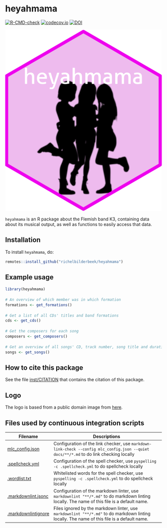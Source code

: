 # heyahmama

<!-- markdownlint-disable MD013 --><!-- Badges cannot be split up over lines, hence will break 80 characters per line -->

[![R-CMD-check](https://github.com/richelbilderbeek/heyahmama/actions/workflows/R-CMD-check.yaml/badge.svg?branch=main)](https://github.com/richelbilderbeek/heyahmama/actions/workflows/R-CMD-check.yaml)
[![codecov.io](https://codecov.io/github/richelbilderbeek/heyahmama/coverage.svg?branch=main)](https://codecov.io/github/richelbilderbeek/heyahmama/branch/main)
[![DOI](https://zenodo.org/badge/908638871.svg)](https://doi.org/10.5281/zenodo.14561968)

<!-- markdownlint-enable MD013 -->

![heyahmama logo](man/figures/logo.png)

`heyahmama` is an R package about the Flemish band K3,
containing data about its musical output,
as well as functions to easily access that data.

## Installation

To install `heyahmama`, do:

```r
remotes::install_github("richelbilderbeek/heyahmama")
```

## Example usage

```r
library(heyahmama)

# An overview of which member was in which formation
formations <- get_formations()

# Get a list of all CDs' titles and band formations
cds <- get_cds()

# Get the composers for each song
composers <- get_composers()

# Get an overview of all songs' CD, track number, song title and duration
songs <- get_songs()
```

## How to cite this package

See the file [inst/CITATION](inst/CITATION)
that contains the citation of this package.

## Logo

The logo is based from a public domain image from
[here](https://svgsilh.com/image/3093393.html).

## Files used by continuous integration scripts

<!-- markdownlint-disable MD013 --><!-- Tables cannot be split up over lines, hence will break 80 characters per line -->

Filename                                  |Descriptions
------------------------------------------|--------------------------------------------------------------------------------------------------------------------------------------
[mlc_config.json](mlc_config.json)        |Configuration of the link checker, use `markdown-link-check --config mlc_config.json --quiet docs/**/*.md` to do link checking locally
[.spellcheck.yml](.spellcheck.yml)        |Configuration of the spell checker, use `pyspelling -c .spellcheck.yml` to do spellcheck locally
[.wordlist.txt](.wordlist.txt)            |Whitelisted words for the spell checker, use `pyspelling -c .spellcheck.yml` to do spellcheck locally
[.markdownlint.jsonc](.markdownlint.jsonc)|Configuration of the markdown linter, use `markdownlint "**/*.md"` to do markdown linting locally. The name of this file is a default name.
[.markdownlintignore](.markdownlintignore)|Files ignored by the markdown linter, use `markdownlint "**/*.md"` to do markdown linting locally. The name of this file is a default name.

<!-- markdownlint-enable MD013 -->

